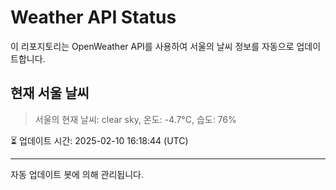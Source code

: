 
# Weather API Status

이 리포지토리는 OpenWeather API를 사용하여 서울의 날씨 정보를 자동으로 업데이트합니다.

## 현재 서울 날씨
> 서울의 현재 날씨: clear sky, 온도: -4.7°C, 습도: 76%

⏳ 업데이트 시간: 2025-02-10 16:18:44 (UTC)

---
자동 업데이트 봇에 의해 관리됩니다.
